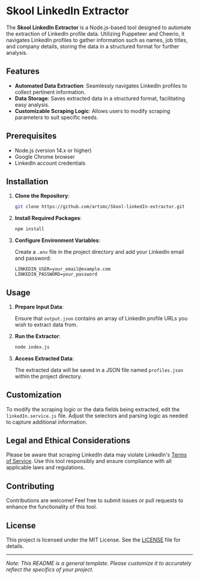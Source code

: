 # Skool LinkedIn Extractor

The **Skool LinkedIn Extractor** is a Node.js-based tool designed to automate the extraction of LinkedIn profile data. Utilizing Puppeteer and Cheerio, it navigates LinkedIn profiles to gather information such as names, job titles, and company details, storing the data in a structured format for further analysis.

## Features

- **Automated Data Extraction**: Seamlessly navigates LinkedIn profiles to collect pertinent information.
- **Data Storage**: Saves extracted data in a structured format, facilitating easy analysis.
- **Customizable Scraping Logic**: Allows users to modify scraping parameters to suit specific needs.

## Prerequisites

- Node.js (version 14.x or higher)
- Google Chrome browser
- LinkedIn account credentials

## Installation

1. **Clone the Repository**:

   ```bash
   git clone https://github.com/artsmc/Skool-linkedIn-extractor.git
   ```

2. **Install Required Packages**:

   ```bash
   npm install
   ```

3. **Configure Environment Variables**:

   Create a `.env` file in the project directory and add your LinkedIn email and password:

   ```
   LINKEDIN_USER=your_email@example.com
   LINKEDIN_PASSWORD=your_password
   ```

## Usage

1. **Prepare Input Data**:

   Ensure that `output.json` contains an array of LinkedIn profile URLs you wish to extract data from.

2. **Run the Extractor**:

   ```bash
   node index.js
   ```

3. **Access Extracted Data**:

   The extracted data will be saved in a JSON file named `profiles.json` within the project directory.

## Customization

To modify the scraping logic or the data fields being extracted, edit the `linkedIn.service.js` file. Adjust the selectors and parsing logic as needed to capture additional information.

## Legal and Ethical Considerations

Please be aware that scraping LinkedIn data may violate LinkedIn's [Terms of Service](https://www.linkedin.com/legal/user-agreement). Use this tool responsibly and ensure compliance with all applicable laws and regulations.

## Contributing

Contributions are welcome! Feel free to submit issues or pull requests to enhance the functionality of this tool.

## License

This project is licensed under the MIT License. See the [LICENSE](LICENSE) file for details.

---

_Note: This README is a general template. Please customize it to accurately reflect the specifics of your project._
